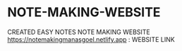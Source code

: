 # NOTE-MAKING-WEBSITE
CREATED EASY NOTES NOTE MAKING WEBSITE
https://notemakingmanasgoel.netlify.app : WEBSITE LINK

